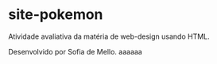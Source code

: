# site-pokemon
Atividade avaliativa da matéria de web-design usando HTML.

Desenvolvido por Sofia de Mello. aaaaaa